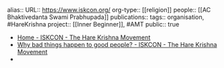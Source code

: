 alias::
URL:: https://www.iskcon.org/
org-type:: [[religion]] 
people:: [[AC Bhaktivedanta Swami Prabhupada]] 
publications:: 
tags:: organisation, #HareKrishna 
project:: [[Inner Beginner]], #AMT 
public:: true

- [Home - ISKCON - The Hare Krishna Movement](https://www.iskcon.org/)
- [Why bad things happen to good people? - ISKCON - The Hare Krishna Movement](https://www.iskcon.org/home/why-bad-things-happen-to-good-people.php)
-